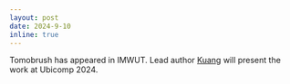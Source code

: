 ```yaml
---
layout: post
date: 2024-9-10
inline: true
---
```


Tomobrush has appeared in IMWUT. Lead author <a href="https://www.andrew.cmu.edu/user/kuangy"> Kuang</a> will present the work at Ubicomp 2024.
